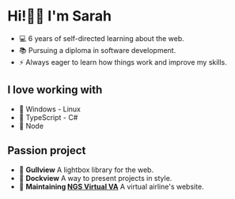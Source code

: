 # Hi!👋🏼 I'm Sarah

- 💻 6 years of self-directed learning about the web.
- 📚 Pursuing a diploma in software development.
- ⚡ Always eager to learn how things work and improve my skills.

## I love working with
- 💖 Windows - Linux 
- 💖 TypeScript - C#
- 💖 Node

## Passion project
- 🚧 **Gullview** A lightbox library for the web.
- 🚧 **Dockview** A way to present projects in style. 
- 🔧 **Maintaining [NGS Virtual VA](https://flyngsvirtual.com)** A virtual airline's website.
